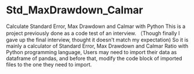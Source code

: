 # Std_MaxDrawdown_Calmar
Calculate Standard Error, Max Drawdown and Calmar with Python
This is a project previously done as a code test of an interview. 
（Though finally I gave up the final interview, thought it doesn't match my expectation)
So it is mainly a calculator of Standard Error, Max Drawdown and Calmar Ratio with Python programming language, 
Users may need to import their data as dataframe of pandas, and before that, modify the code block of imported files to the one they need to import.
